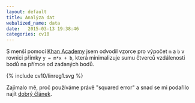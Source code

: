 ```yaml
---
layout: default
title: Analýza dat
webalized_name: data
date:   2015-03-13 19:38:46
categories: cv10
---
```


S menší pomocí [Khan Academy](https://www.youtube.com/watch?v=mIx2Oj5y9Q8) jsem odvodil vzorce pro výpočet `m` a `b` v rovnici přímky `y = m*x + b`, která minimalizuje sumu čtverců vzdálenosti bodů na přímce od zadaných bodů.

{% include cv10/linreg1.svg %}

<script src="http://gist-it.appspot.com/github/OndrejSlamecka/iv122/blob/gh-pages/assets/data/linreg.py?slice=45:57"></script>

Zajímalo mě, proč používáme právě "squared error" a snad se mi podařilo najít [dobrý článek](http://www.benkuhn.net/squared).

